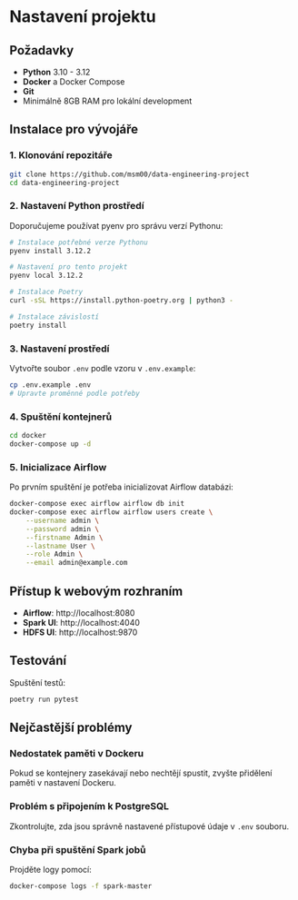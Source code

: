 # Nastavení projektu

## Požadavky

- **Python** 3.10 - 3.12
- **Docker** a Docker Compose
- **Git**
- Minimálně 8GB RAM pro lokální development

## Instalace pro vývojáře

### 1. Klonování repozitáře

```bash
git clone https://github.com/msm00/data-engineering-project
cd data-engineering-project
```

### 2. Nastavení Python prostředí

Doporučujeme používat pyenv pro správu verzí Pythonu:

```bash
# Instalace potřebné verze Pythonu
pyenv install 3.12.2

# Nastavení pro tento projekt
pyenv local 3.12.2

# Instalace Poetry
curl -sSL https://install.python-poetry.org | python3 -

# Instalace závislostí
poetry install
```

### 3. Nastavení prostředí

Vytvořte soubor `.env` podle vzoru v `.env.example`:

```bash
cp .env.example .env
# Upravte proměnné podle potřeby
```

### 4. Spuštění kontejnerů

```bash
cd docker
docker-compose up -d
```

### 5. Inicializace Airflow

Po prvním spuštění je potřeba inicializovat Airflow databázi:

```bash
docker-compose exec airflow airflow db init
docker-compose exec airflow airflow users create \
    --username admin \
    --password admin \
    --firstname Admin \
    --lastname User \
    --role Admin \
    --email admin@example.com
```

## Přístup k webovým rozhraním

- **Airflow**: http://localhost:8080
- **Spark UI**: http://localhost:4040
- **HDFS UI**: http://localhost:9870

## Testování

Spuštění testů:

```bash
poetry run pytest
```

## Nejčastější problémy

### Nedostatek paměti v Dockeru

Pokud se kontejnery zasekávají nebo nechtějí spustit, zvyšte přidělení paměti v nastavení Dockeru.

### Problém s připojením k PostgreSQL

Zkontrolujte, zda jsou správně nastavené přístupové údaje v `.env` souboru.

### Chyba při spuštění Spark jobů

Projděte logy pomocí:

```bash
docker-compose logs -f spark-master
```
